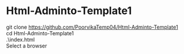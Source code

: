 # Html-Adminto-Template1

git clone https://github.com/PoorvikaTemp04/Html-Adminto-Template1 \
cd Html-Adminto-Template1 \
.\index.html \
Select a browser
